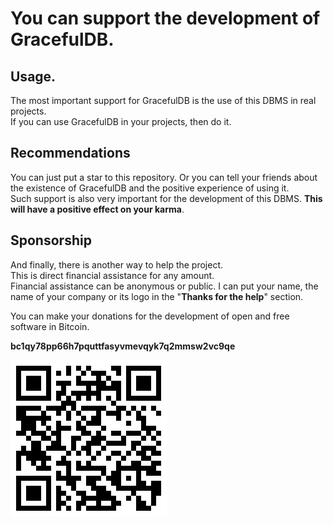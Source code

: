 # You can support the development of GracefulDB.


## Usage.
The most important support for GracefulDB is the use of this DBMS in real projects.  
If you can use GracefulDB in your projects, then do it.  


## Recommendations
You can just put a star to this repository. Or you can tell your friends about the existence of GracefulDB and the positive experience of using it.  
Such support is also very important for the development of this DBMS. **This will have a positive effect on your karma**.  


## Sponsorship
And finally, there is another way to help the project.  
This is direct financial assistance for any amount.  
Financial assistance can be anonymous or public. I can put your name, the name of your company or its logo in the "**Thanks for the help**" section.  

You can make your donations for the development of open and free software in Bitcoin.  

**bc1qy78pp66h7pquttfasyvmevqyk7q2mmsw2vc9qe**  

![bc1qy78pp66h7pquttfasyvmevqyk7q2mmsw2vc9qe](barcode.jpg)  
